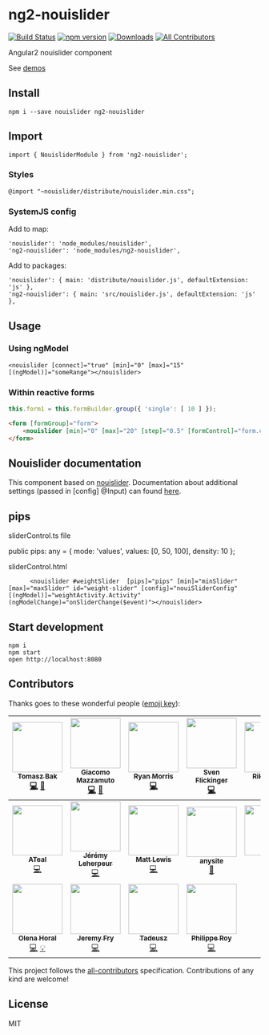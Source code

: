 # ng2-nouislider

[![Build Status](https://travis-ci.org/tb/ng2-nouislider.svg?branch=master)](https://travis-ci.org/tb/ng2-nouislider)
[![npm version](https://badge.fury.io/js/ng2-nouislider.svg)](http://badge.fury.io/js/ng2-nouislider)
[![Downloads](http://img.shields.io/npm/dm/ng2-nouislider.svg)](https://npmjs.org/package/ng2-nouislider)
[![All Contributors](https://img.shields.io/badge/all_contributors-18-orange.svg?style=flat-square)](#contributors)

Angular2 nouislider component

See [demos](http://tb.github.io/ng2-nouislider/)

## Install

    npm i --save nouislider ng2-nouislider

## Import

    import { NouisliderModule } from 'ng2-nouislider';

### Styles

    @import "~nouislider/distribute/nouislider.min.css";

### SystemJS config

Add to map:

    'nouislider': 'node_modules/nouislider',
    'ng2-nouislider': 'node_modules/ng2-nouislider',

Add to packages:

    'nouislider': { main: 'distribute/nouislider.js', defaultExtension: 'js' },
    'ng2-nouislider': { main: 'src/nouislider.js', defaultExtension: 'js' },

## Usage

### Using ngModel

    <nouislider [connect]="true" [min]="0" [max]="15" [(ngModel)]="someRange"></nouislider>

### Within reactive forms

```js
this.form1 = this.formBuilder.group({ 'single': [ 10 ] });
```

```html
<form [formGroup]="form">
    <nouislider [min]="0" [max]="20" [step]="0.5" [formControl]="form.controls.single"></nouislider>
</form>
```
## Nouislider documentation

This component based on [nouislider](https://refreshless.com/nouislider/). Documentation about additional settings (passed in [config] @Input) can found [here](https://refreshless.com/nouislider/slider-options/).

## pips
sliderControl.ts file

public pips: any = {
    mode: 'values',
    values: [0, 50, 100],
    density: 10
  };

sliderControl.html

          <nouislider #weightSlider  [pips]="pips" [min]="minSlider" [max]="maxSlider" id="weight-slider" [config]="nouiSliderConfig" [(ngModel)]="weightActivity.Activity" (ngModelChange)="onSliderChange($event)"></nouislider>


## Start development

    npm i
    npm start
    open http://localhost:8080

## Contributors

Thanks goes to these wonderful people ([emoji key](https://github.com/kentcdodds/all-contributors#emoji-key)):

<!-- ALL-CONTRIBUTORS-LIST:START - Do not remove or modify this section -->
<!-- prettier-ignore -->
| [<img src="https://avatars2.githubusercontent.com/u/71683?v=4" width="100px;"/><br /><sub><b>Tomasz Bak</b></sub>](http://twitter.com/tomaszbak)<br />[💻](https://github.com/tb/ng2-nouislider/commits?author=tb "Code") [👀](#review-tb "Reviewed Pull Requests") | [<img src="https://avatars2.githubusercontent.com/u/18688794?v=4" width="100px;"/><br /><sub><b>Giacomo Mazzamuto</b></sub>](https://github.com/gmazzamuto)<br />[💻](https://github.com/tb/ng2-nouislider/commits?author=gmazzamuto "Code") [👀](#review-gmazzamuto "Reviewed Pull Requests") | [<img src="https://avatars3.githubusercontent.com/u/7102450?v=4" width="100px;"/><br /><sub><b>Ryan Morris</b></sub>](https://github.com/ryan-morris)<br />[💻](https://github.com/tb/ng2-nouislider/commits?author=ryan-morris "Code") | [<img src="https://avatars2.githubusercontent.com/u/2569015?v=4" width="100px;"/><br /><sub><b>Sven Flickinger</b></sub>](https://github.com/naeramarth7)<br />[💻](https://github.com/tb/ng2-nouislider/commits?author=naeramarth7 "Code") | [<img src="https://avatars0.githubusercontent.com/u/8615481?v=4" width="100px;"/><br /><sub><b>Riku Kallio</b></sub>](https://github.com/RichieRock)<br />[💻](https://github.com/tb/ng2-nouislider/commits?author=RichieRock "Code") | [<img src="https://avatars3.githubusercontent.com/u/5350861?v=4" width="100px;"/><br /><sub><b>John Pinkster</b></sub>](https://github.com/jpinkster)<br />[💻](https://github.com/tb/ng2-nouislider/commits?author=jpinkster "Code") | [<img src="https://avatars1.githubusercontent.com/u/477298?v=4" width="100px;"/><br /><sub><b>Oleg Romanovskyi</b></sub>](https://olg.io/)<br />[💻](https://github.com/tb/ng2-nouislider/commits?author=shedar "Code") |
| :---: | :---: | :---: | :---: | :---: | :---: | :---: |
| [<img src="https://avatars1.githubusercontent.com/u/5629145?v=4" width="100px;"/><br /><sub><b>ATeal</b></sub>](http://www.alexrteal.com)<br />[💻](https://github.com/tb/ng2-nouislider/commits?author=ATeal "Code") | [<img src="https://avatars1.githubusercontent.com/u/2158235?v=4" width="100px;"/><br /><sub><b>Jérémy Leherpeur</b></sub>](https://github.com/amenophis)<br />[💻](https://github.com/tb/ng2-nouislider/commits?author=amenophis "Code") | [<img src="https://avatars1.githubusercontent.com/u/6425649?v=4" width="100px;"/><br /><sub><b>Matt Lewis</b></sub>](https://mattlewis.me/)<br />[💻](https://github.com/tb/ng2-nouislider/commits?author=mattlewis92 "Code") | [<img src="https://avatars1.githubusercontent.com/u/5819263?v=4" width="100px;"/><br /><sub><b>anysite</b></sub>](https://github.com/anysite)<br />[📖](https://github.com/tb/ng2-nouislider/commits?author=anysite "Documentation") | [<img src="https://avatars1.githubusercontent.com/u/3389712?v=4" width="100px;"/><br /><sub><b>flmg</b></sub>](https://github.com/flmg)<br />[💻](https://github.com/tb/ng2-nouislider/commits?author=flmg "Code") | [<img src="https://avatars2.githubusercontent.com/u/8425921?v=4" width="100px;"/><br /><sub><b>SirWojtek</b></sub>](https://github.com/SirWojtek)<br />[📖](https://github.com/tb/ng2-nouislider/commits?author=SirWojtek "Documentation") | [<img src="https://avatars1.githubusercontent.com/u/596580?v=4" width="100px;"/><br /><sub><b>Rubén Trujillo</b></sub>](http://bi4group.com)<br />[💻](https://github.com/tb/ng2-nouislider/commits?author=rubentrf "Code") |
| [<img src="https://avatars1.githubusercontent.com/u/12625792?v=4" width="100px;"/><br /><sub><b>Olena Horal</b></sub>](https://github.com/sharlatta)<br />[💻](https://github.com/tb/ng2-nouislider/commits?author=sharlatta "Code") [💡](#example-sharlatta "Examples") | [<img src="https://avatars1.githubusercontent.com/u/316541?v=4" width="100px;"/><br /><sub><b>Jeremy Fry</b></sub>](http://www.jeremyfry.com)<br />[💻](https://github.com/tb/ng2-nouislider/commits?author=jeremyfry "Code") | [<img src="https://avatars0.githubusercontent.com/u/9978922?v=4" width="100px;"/><br /><sub><b>Tadeusz</b></sub>](https://github.com/mkp05)<br />[💻](https://github.com/tb/ng2-nouislider/commits?author=mkp05 "Code") | [<img src="https://avatars0.githubusercontent.com/u/2358714?v=4" width="100px;"/><br /><sub><b>Philippe Roy</b></sub>](http://philipperoy.github.io)<br />[💻](https://github.com/tb/ng2-nouislider/commits?author=PhilippeRoy "Code") |
<!-- ALL-CONTRIBUTORS-LIST:END -->

This project follows the [all-contributors](https://github.com/kentcdodds/all-contributors) specification.
Contributions of any kind are welcome!

## License

MIT

